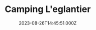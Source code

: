 ---
date: 2023-08-26T14:45:51.000Z
title: Camping L'eglantier
latitude: 50.81248512525658
longitude: 1.6044594766866636
category: checkin
---